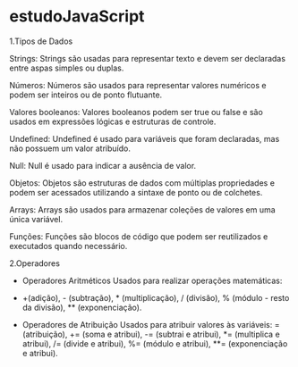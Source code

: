 # estudoJavaScript
1.Tipos de Dados

Strings:
Strings são usadas para representar texto e devem ser declaradas entre aspas simples ou duplas.

Números:
Números são usados para representar valores numéricos e podem ser inteiros ou de ponto flutuante.

Valores booleanos:
Valores booleanos podem ser true ou false e são usados em expressões lógicas e estruturas de controle.

Undefined:
Undefined é usado para variáveis que foram declaradas, mas não possuem um valor atribuído.

Null:
Null é usado para indicar a ausência de valor.

Objetos:
Objetos são estruturas de dados com múltiplas propriedades e podem ser acessados utilizando a sintaxe de ponto ou de colchetes.

Arrays:
Arrays são usados para armazenar coleções de valores em uma única variável.

Funções:
Funções são blocos de código que podem ser reutilizados e executados quando necessário.

2.Operadores 

* Operadores Aritméticos
Usados para realizar operações matemáticas:
*  +(adição), - (subtração), * (multiplicação), / (divisão), % (módulo - resto da divisão), ** (exponenciação).

* Operadores de Atribuição
Usados para atribuir valores às variáveis:
= (atribuição), += (soma e atribui), -= (subtrai e atribui), *= (multiplica e atribui), /= (divide e atribui), %= (módulo e atribui), **= (exponenciação e atribui).

